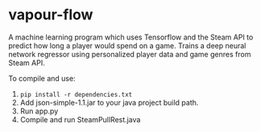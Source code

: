 # vapour-flow
A machine learning program which uses Tensorflow and the Steam API to predict how long a player would spend on a game. 
Trains a deep neural network regressor using personalized player data and game genres from Steam API.

To compile and use:

1. ```pip install -r dependencies.txt```
2. Add json-simple-1.1.jar to your java project build path.
3. Run app.py
4. Compile and run SteamPullRest.java
